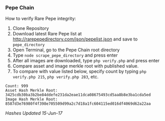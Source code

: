 ### Pepe Chain

How to verify Rare Pepe integrity:

1. Clone Repository
2. Download latest Rare Pepe list at http://rarepepedirectory.com/json/pepelist.json and save to ```pepe_directory```
3. Open Terminal, go to the Pepe Chain root directory
4. Type ```node scrape_pepe_directory``` and press enter
5. After all images are downloaded, type ```php verify.php``` and press enter
6. Compare asset and image merkle root with published value.  
7. To compare with value listed below, specify count by typing ```php verify.php 215```, ```php verify.php 283```, etc.



````
Count: 999
Asset Hash Merkle Root: 3425cdb30ba3b2be84ddefe231da2eae11dca08675493cd5aa8b8e3ba1cda5ed
Image Hash Merkle Root: 8587d3e76980f4f398e705509d99a2c7d18a1fc604115ed016df4069d62a22aa
````

*Hashes Updated 15-Jun-17*
